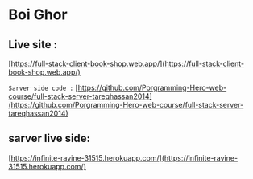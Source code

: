 # Boi Ghor

## Live site :
 [https://full-stack-client-book-shop.web.app/](https://full-stack-client-book-shop.web.app/)

`Sarver side code :` [https://github.com/Porgramming-Hero-web-course/full-stack-server-tareqhassan2014](https://github.com/Porgramming-Hero-web-course/full-stack-server-tareqhassan2014)

## sarver live side: 
[https://infinite-ravine-31515.herokuapp.com/](https://infinite-ravine-31515.herokuapp.com/)